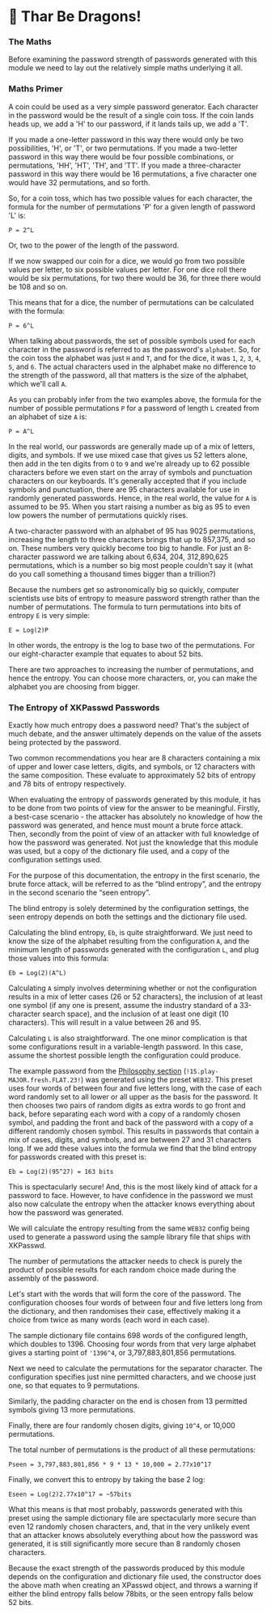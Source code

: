 # 🐉 Thar Be Dragons!

### The Maths 

Before examining the password strength of passwords generated with this module we need to lay out the relatively simple maths underlying it all. 

### Maths Primer 

A coin could be used as a very simple password generator. Each character in the password would be the result of a single coin toss. If the coin lands heads up, we add a 'H' to our password, if it lands tails up, we add a 'T'.

If you made a one-letter password in this way there would only be two possibilities, 'H', or 'T', or two permutations. If you made a two-letter password in this way there would be four possible combinations, or permutations, 'HH', 'HT', 'TH', and 'TT'. If you made a three-character password in this way there would be 16 permutations, a five character one would have 32 permutations, and so forth. 

So, for a coin toss, which has two possible values for each character, the formula for the number of permutations 'P' for a given length of password 'L' is:

    P = 2^L

Or, two to the power of the length of the password.

If we now swapped our coin for a dice, we would go from two possible values per letter, to six possible values per letter. For one dice roll there would be six permutations, for two there would be 36, for three there would be 108 and so on.

This means that for a dice, the number of permutations can be calculated with the formula:

    P = 6^L

When talking about passwords, the set of possible symbols used for each character in the password is referred to as the password's `alphabet`. So, for the coin toss the alphabet was just `H` and `T`, and for the dice, it was `1`, `2`, `3`, `4`, `5`, and `6`. The actual characters used in the alphabet make no difference to the strength of the password, all that matters is the size of the alphabet, which we'll call `A`.

As you can probably infer from the two examples above, the formula for the number of possible permutations `P` for a password of length `L` created from an alphabet of size `A` is:

    P = A^L
    
In the real world, our passwords are generally made up of a mix of letters, digits, and symbols. If we use mixed case that gives us 52 letters alone, then add in the ten digits from `O` to `9` and we're already up to 62 possible characters before we even start on the array of symbols and punctuation characters on our keyboards. It's generally accepted that if you include symbols and punctuation, there are 95 characters available for use in randomly generated passwords. Hence, in the real world, the value for `A` is assumed to be 95. When you start raising a number as big as 95 to even low powers the number of permutations quickly rises.

A two-character password with an alphabet of 95 has 9025 permutations, increasing the length to three characters brings that up to 857,375, and so on. These numbers very quickly become too big to handle. For just an 8-character password we are talking about 6,634, 204, 312,890,625 permutations, which is a number so big most people couldn't say it (what do you call something a thousand times bigger than a trillion?)

Because the numbers get so astronomically big so quickly, computer scientists use bits of entropy to measure password strength rather than the number of permutations. The formula to turn permutations into bits of entropy `E` is very simple:

    E = Log(2)P

In other words, the entropy is the log to base two of the permutations. For our eight-character example that equates to about 52 bits.

There are two approaches to increasing the number of permutations, and hence the entropy. You can choose more characters, or, you can make the alphabet you are choosing from bigger.

### The Entropy of XKPasswd Passwords

Exactly how much entropy does a password need? That's the subject of much debate, and the answer ultimately depends on the value of the assets being protected by the password.

Two common recommendations you hear are 8 characters containing a mix of upper and lower case letters, digits, and symbols, or 12 characters with the same composition. These evaluate to approximately 52 bits of entropy and 78 bits of entropy respectively.

When evaluating the entropy of passwords generated by this module, it has to be done from two points of view for the answer to be meaningful. Firstly, a best-case scenario - the attacker has absolutely no knowledge of how the password was generated, and hence must mount a brute force attack. Then, secondly from the point of view of an attacker with full knowledge of how the password was generated. Not just the knowledge that this module was used, but a copy of the dictionary file used, and a copy of the configuration settings used.

For the purpose of this documentation, the entropy in the first scenario, the brute force attack, will be referred to as the “blind entropy”, and the entropy in the second scenario the “seen entropy”.

The blind entropy is solely determined by the configuration settings, the seen entropy depends on both the settings and the dictionary file used.

Calculating the blind entropy, `Eb`, is quite straightforward. We just need to know the size of the alphabet resulting from the configuration `A`, and the minimum length of passwords generated with the configuration `L`, and plug those values into this formula:

    Eb = Log(2)(A^L)

Calculating `A` simply involves determining whether or not the configuration results in a mix of letter cases (26 or 52 characters), the inclusion of at least one symbol (if any one is present, assume the industry standard of a 33-character search space), and the inclusion of at least one digit (10 characters). This will result in a value between 26 and 95.

Calculating `L` is also straightforward. The one minor complication is that some configurations result in a variable-length password. In this case, assume the shortest possible length the configuration could produce.

The example password from the [Philosophy section](about.md/#philosophy) (`!15.play-MAJOR.fresh.FLAT.23!`) was generated using the preset `WEB32`. This preset uses four words of between four and five letters long, with the case of each word randomly set to all lower or all upper as the basis for the password. It then chooses two pairs of random digits as extra words to go front and back, before separating each word with a copy of a randomly chosen symbol, and padding the front and back of the password with a copy of a different randomly chosen symbol. This results in passwords that contain a mix of cases, digits, and symbols, and are between 27 and 31 characters long. If we add these values into the formula we find that the blind entropy for passwords created with this preset is:

    Eb = Log(2)(95^27) = 163 bits

This is spectacularly secure! And, this is the most likely kind of attack for a password to face. However, to have confidence in the password we must also now calculate the entropy when the attacker knows everything about how the password was generated.

We will calculate the entropy resulting from the same `WEB32` config being used to generate a password using the sample library file that ships with XKPasswd.

The number of permutations the attacker needs to check is purely the product of possible results for each random choice made during the assembly of the password.

Let's start with the words that will form the core of the password. The configuration chooses four words of between four and five letters long from the dictionary, and then randomises their case, effectively making it a choice from twice as many words (each word in each case).

The sample dictionary file contains 698 words of the configured length, which doubles to 1396. Choosing four words from that very large alphabet gives a starting point of `'1396^4`, or 3,797,883,801,856 permutations.

Next we need to calculate the permutations for the separator character. The configuration specifies just nine permitted characters, and we choose just one, so that equates to 9 permutations.

Similarly, the padding character on the end is chosen from 13 permitted symbols giving 13 more permutations.

Finally, there are four randomly chosen digits, giving `10^4`, or 10,000 permutations.

The total number of permutations is the product of all these permutations:

    Pseen = 3,797,883,801,856 * 9 * 13 * 10,000 = 2.77x10^17

Finally, we convert this to entropy by taking the base 2 log:

    Eseen = Log(2)2.77x10^17 = ~57bits
    
What this means is that most probably, passwords generated with this preset using the sample dictionary file are spectacularly more secure than even 12 randomly chosen characters, and, that in the very unlikely event that an attacker knows absolutely everything about how the password was generated, it is still significantly more secure than 8 randomly chosen characters.

Because the exact strength of the passwords produced by this module depends on the configuration and dictionary file used, the constructor does the above math when creating an XPasswd object, and throws a warning if either the blind entropy falls below 78bits, or the seen entropy falls below 52 bits.
